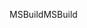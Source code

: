 <span data-ttu-id="55ef7-101">MSBuild</span><span class="sxs-lookup"><span data-stu-id="55ef7-101">MSBuild</span></span>